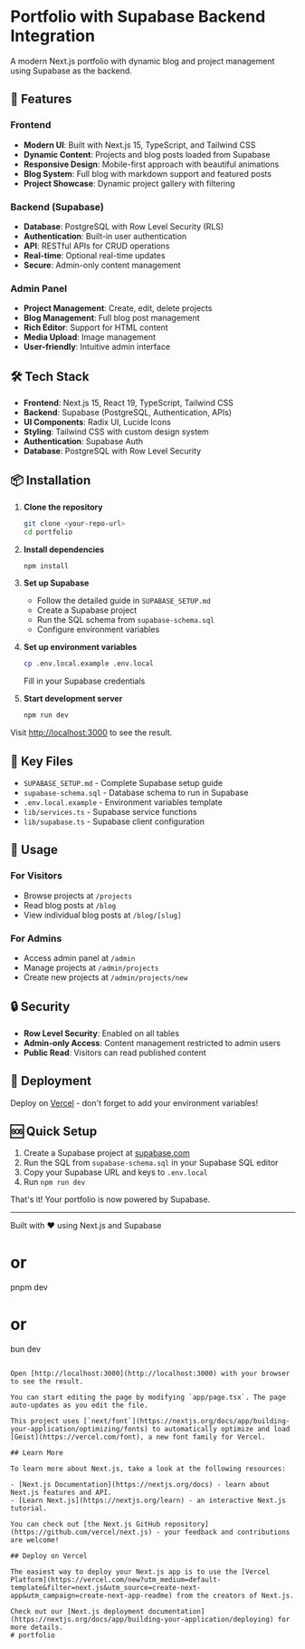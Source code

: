 # Portfolio with Supabase Backend Integration

A modern Next.js portfolio with dynamic blog and project management using Supabase as the backend.

## 🚀 Features

### Frontend
- **Modern UI**: Built with Next.js 15, TypeScript, and Tailwind CSS
- **Dynamic Content**: Projects and blog posts loaded from Supabase
- **Responsive Design**: Mobile-first approach with beautiful animations
- **Blog System**: Full blog with markdown support and featured posts
- **Project Showcase**: Dynamic project gallery with filtering

### Backend (Supabase)
- **Database**: PostgreSQL with Row Level Security (RLS)
- **Authentication**: Built-in user authentication
- **API**: RESTful APIs for CRUD operations
- **Real-time**: Optional real-time updates
- **Secure**: Admin-only content management

### Admin Panel
- **Project Management**: Create, edit, delete projects
- **Blog Management**: Full blog post management
- **Rich Editor**: Support for HTML content
- **Media Upload**: Image management
- **User-friendly**: Intuitive admin interface

## 🛠️ Tech Stack

- **Frontend**: Next.js 15, React 19, TypeScript, Tailwind CSS
- **Backend**: Supabase (PostgreSQL, Authentication, APIs)
- **UI Components**: Radix UI, Lucide Icons
- **Styling**: Tailwind CSS with custom design system
- **Authentication**: Supabase Auth
- **Database**: PostgreSQL with Row Level Security

## 📦 Installation

1. **Clone the repository**
   ```bash
   git clone <your-repo-url>
   cd portfolio
   ```

2. **Install dependencies**
   ```bash
   npm install
   ```

3. **Set up Supabase**
   - Follow the detailed guide in `SUPABASE_SETUP.md`
   - Create a Supabase project
   - Run the SQL schema from `supabase-schema.sql`
   - Configure environment variables

4. **Set up environment variables**
   ```bash
   cp .env.local.example .env.local
   ```
   Fill in your Supabase credentials

5. **Start development server**
   ```bash
   npm run dev
   ```

Visit [http://localhost:3000](http://localhost:3000) to see the result.

## 📁 Key Files

- `SUPABASE_SETUP.md` - Complete Supabase setup guide
- `supabase-schema.sql` - Database schema to run in Supabase
- `.env.local.example` - Environment variables template
- `lib/services.ts` - Supabase service functions
- `lib/supabase.ts` - Supabase client configuration

## 🎯 Usage

### For Visitors
- Browse projects at `/projects`
- Read blog posts at `/blog`
- View individual blog posts at `/blog/[slug]`

### For Admins
- Access admin panel at `/admin`
- Manage projects at `/admin/projects`
- Create new projects at `/admin/projects/new`

## 🔒 Security

- **Row Level Security**: Enabled on all tables
- **Admin-only Access**: Content management restricted to admin users
- **Public Read**: Visitors can read published content

## 🚀 Deployment

Deploy on [Vercel](https://vercel.com/new) - don't forget to add your environment variables!

## 🆘 Quick Setup

1. Create a Supabase project at [supabase.com](https://supabase.com)
2. Run the SQL from `supabase-schema.sql` in your Supabase SQL editor
3. Copy your Supabase URL and keys to `.env.local`
4. Run `npm run dev`

That's it! Your portfolio is now powered by Supabase.

---

Built with ❤️ using Next.js and Supabase
# or
pnpm dev
# or
bun dev
```

Open [http://localhost:3000](http://localhost:3000) with your browser to see the result.

You can start editing the page by modifying `app/page.tsx`. The page auto-updates as you edit the file.

This project uses [`next/font`](https://nextjs.org/docs/app/building-your-application/optimizing/fonts) to automatically optimize and load [Geist](https://vercel.com/font), a new font family for Vercel.

## Learn More

To learn more about Next.js, take a look at the following resources:

- [Next.js Documentation](https://nextjs.org/docs) - learn about Next.js features and API.
- [Learn Next.js](https://nextjs.org/learn) - an interactive Next.js tutorial.

You can check out [the Next.js GitHub repository](https://github.com/vercel/next.js) - your feedback and contributions are welcome!

## Deploy on Vercel

The easiest way to deploy your Next.js app is to use the [Vercel Platform](https://vercel.com/new?utm_medium=default-template&filter=next.js&utm_source=create-next-app&utm_campaign=create-next-app-readme) from the creators of Next.js.

Check out our [Next.js deployment documentation](https://nextjs.org/docs/app/building-your-application/deploying) for more details.
#   p o r t f o l i o  
 